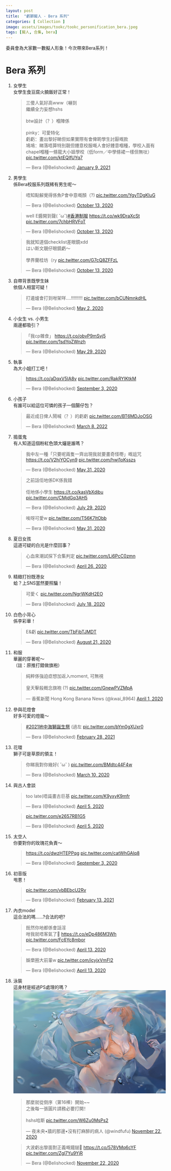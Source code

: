 ```yaml
---
layout: post
title:  "虧獅擬人 - Bera 系列"
categories: [ Collection ]
image: assets/images/tookc/tookc_personification_bera.jpeg
tags: [擬人, 合集, bera]
---
```

委員會為大家數一數擬人形象！今次帶來Bera系列！

# Bera 系列
<ol>
<li>女學生<br>
女學生食豆腐火腩飯好正常！
<blockquote class="twitter-tweet"><p lang="zh" dir="ltr">三傻人氣好高www（嚇到<br>繼續全力妄想hshs<br><br>btw設計（？）嗰陣係<br><br>pinky：可愛特化<br>虧虧：畫出黎好睇但如果實際有會俾啲學生討厭嘅款<br>鳩鳩：睇落唔算特別靚但鍾意校服嘅人會好鍾意嗰種，學校入面有chapel嗰種一條龍大小姐學校（低form／中學條裙一樣但無呔） <a href="https://t.co/ktEQIfUYq7">pic.twitter.com/ktEQIfUYq7</a></p>&mdash; Bera (@Belishocked) <a href="https://twitter.com/Belishocked/status/1347825995693264901?ref_src=twsrc%5Etfw">January 9, 2021</a></blockquote> <script async src="https://platform.twitter.com/widgets.js" charset="utf-8"></script>
</li>

<li>男學生<br>
係Bera校服系列既稀有男生呢～
<blockquote class="twitter-tweet"><p lang="zh" dir="ltr">唔知點解覺得係魚P會中意嘅顏（?) <a href="https://t.co/YgyTDgKluG">pic.twitter.com/YgyTDgKluG</a></p>&mdash; Bera (@Belishocked) <a href="https://twitter.com/Belishocked/status/1315896844401045504?ref_src=twsrc%5Etfw">October 13, 2020</a></blockquote> <script async src="https://platform.twitter.com/widgets.js" charset="utf-8"></script>

<blockquote class="twitter-tweet"><p lang="zh" dir="ltr">well E醬開到聲( ˘ω˘)<a href="https://twitter.com/hashtag/%E9%A6%99%E6%B8%AF%E5%88%B6%E6%9C%8D?src=hash&amp;ref_src=twsrc%5Etfw">#香港制服</a> <a href="https://t.co/wk9DraXcSt">https://t.co/wk9DraXcSt</a> <a href="https://t.co/7chbHRVFoT">pic.twitter.com/7chbHRVFoT</a></p>&mdash; Bera (@Belishocked) <a href="https://twitter.com/Belishocked/status/1315895464214945793?ref_src=twsrc%5Etfw">October 13, 2020</a></blockquote> <script async src="https://platform.twitter.com/widgets.js" charset="utf-8"></script>

<blockquote class="twitter-tweet"><p lang="ja" dir="ltr">我就知道個checklist差眼鏡xdd<br>はい斯文靚仔眼鏡虧～<br><br>學界蘭桂坊（ry <a href="https://t.co/G7cQ8ZFFzL">pic.twitter.com/G7cQ8ZFFzL</a></p>&mdash; Bera (@Belishocked) <a href="https://twitter.com/Belishocked/status/1315971815840378886?ref_src=twsrc%5Etfw">October 13, 2020</a></blockquote> <script async src="https://platform.twitter.com/widgets.js" charset="utf-8"></script>
</li>

<li>自帶背景既學生妹<br>
依個人相當可疑！
<blockquote class="twitter-tweet"><p lang="zh" dir="ltr">打邊爐會打到咁架咩....!!!!!!!!! <a href="https://t.co/bCUNmnkdHL">pic.twitter.com/bCUNmnkdHL</a></p>&mdash; Bera (@Belishocked) <a href="https://twitter.com/Belishocked/status/1256598788719820802?ref_src=twsrc%5Etfw">May 2, 2020</a></blockquote> <script async src="https://platform.twitter.com/widgets.js" charset="utf-8"></script>
</li>

<li>小女生 vs. 小男生<br>
兩邊都吸引？
<blockquote class="twitter-tweet"><p lang="zh" dir="ltr">「我cp雜食」 <a href="https://t.co/obvP9mSvj5">https://t.co/obvP9mSvj5</a> <a href="https://t.co/1sdYqZWnzh">pic.twitter.com/1sdYqZWnzh</a></p>&mdash; Bera (@Belishocked) <a href="https://twitter.com/Belishocked/status/1266393923905187843?ref_src=twsrc%5Etfw">May 29, 2020</a></blockquote> <script async src="https://platform.twitter.com/widgets.js" charset="utf-8"></script>
</li>

<li>執事<br>
為大小姐打工吧！
<blockquote class="twitter-tweet"><p lang="zxx" dir="ltr"><a href="https://t.co/aDqxV5IA8v">https://t.co/aDqxV5IA8v</a> <a href="https://t.co/RakRYIKtkM">pic.twitter.com/RakRYIKtkM</a></p>&mdash; Bera (@Belishocked) <a href="https://twitter.com/Belishocked/status/1301518631558410242?ref_src=twsrc%5Etfw">September 3, 2020</a></blockquote> <script async src="https://platform.twitter.com/widgets.js" charset="utf-8"></script>
</li>

<li>小孩子<br>
有誰可以給這位可憐的孩子一個腸仔包？
<blockquote class="twitter-tweet"><p lang="zh" dir="ltr">最近成日俾人鬧喊（？）的虧虧 <a href="https://t.co/BT6MDJoOSG">pic.twitter.com/BT6MDJoOSG</a></p>&mdash; Bera (@Belishocked) <a href="https://twitter.com/Belishocked/status/1501158432900272134?ref_src=twsrc%5Etfw">March 8, 2022</a></blockquote> <script async src="https://platform.twitter.com/widgets.js" charset="utf-8"></script>
</li>

<li>搗蛋鬼<br>
有人知道這個粉紅色頭大嬸是誰嗎？
<blockquote class="twitter-tweet"><p lang="zh" dir="ltr">我中左一種「只要呢兩隻一齊出現我就要畫奇怪嘢」嘅詛咒 <a href="https://t.co/V2hiYOCyn9">https://t.co/V2hiYOCyn9</a> <a href="https://t.co/hwj1oKsszs">pic.twitter.com/hwj1oKsszs</a></p>&mdash; Bera (@Belishocked) <a href="https://twitter.com/Belishocked/status/1267091873002336257?ref_src=twsrc%5Etfw">May 31, 2020</a></blockquote> <script async src="https://platform.twitter.com/widgets.js" charset="utf-8"></script>

<blockquote class="twitter-tweet"><p lang="zh" dir="ltr">之前話佢地係DK係我錯<br><br>佢地係小學生 <a href="https://t.co/kasVbXdibu">https://t.co/kasVbXdibu</a> <a href="https://t.co/CMjdGq3AH5">pic.twitter.com/CMjdGq3AH5</a></p>&mdash; Bera (@Belishocked) <a href="https://twitter.com/Belishocked/status/1288464813727727616?ref_src=twsrc%5Etfw">July 29, 2020</a></blockquote> <script async src="https://platform.twitter.com/widgets.js" charset="utf-8"></script>

<blockquote class="twitter-tweet"><p lang="zh" dir="ltr">唉呀可愛w <a href="https://t.co/T56K7ItObb">pic.twitter.com/T56K7ItObb</a></p>&mdash; Bera (@Belishocked) <a href="https://twitter.com/Belishocked/status/1267111857917173761?ref_src=twsrc%5Etfw">May 31, 2020</a></blockquote> <script async src="https://platform.twitter.com/widgets.js" charset="utf-8"></script>
</li>

<li>夏日女孩<br>
這道可疑的白光是什麼回事？
<blockquote class="twitter-tweet"><p lang="zh" dir="ltr">心血來潮試探下合集判定 <a href="https://t.co/Li6PcC0zmn">pic.twitter.com/Li6PcC0zmn</a></p>&mdash; Bera (@Belishocked) <a href="https://twitter.com/Belishocked/status/1254323028135047168?ref_src=twsrc%5Etfw">April 26, 2020</a></blockquote> <script async src="https://platform.twitter.com/widgets.js" charset="utf-8"></script>
</li>

<li>精緻打扮既港女<br>
蛤？上SNS當然要照騙！
<blockquote class="twitter-tweet"><p lang="ja" dir="ltr">可愛く <a href="https://t.co/NgrWKdH2EO">pic.twitter.com/NgrWKdH2EO</a></p>&mdash; Bera (@Belishocked) <a href="https://twitter.com/Belishocked/status/1284476568920715265?ref_src=twsrc%5Etfw">July 18, 2020</a></blockquote> <script async src="https://platform.twitter.com/widgets.js" charset="utf-8"></script>
</li>

<li>白色小背心<br>
係李彩華！
<blockquote class="twitter-tweet"><p lang="zh" dir="ltr">E&amp;虧 <a href="https://t.co/TbFibTJMDT">pic.twitter.com/TbFibTJMDT</a></p>&mdash; Bera (@Belishocked) <a href="https://twitter.com/Belishocked/status/1296835110931595264?ref_src=twsrc%5Etfw">August 21, 2020</a></blockquote> <script async src="https://platform.twitter.com/widgets.js" charset="utf-8"></script>
</li>


<li>和服<br>
華麗的穿著呢～<br>
（註：原推打錯做旗袍）
<blockquote class="twitter-tweet"><p lang="zh" dir="ltr">純粹係強迫症想加返入moment, 可無視 <br><br>皇天擊殺概念旗袍 (?) <a href="https://t.co/GnewPVZMpA">pic.twitter.com/GnewPVZMpA</a></p>&mdash; 香蕉新聞 Hong Kong Banana News (@kwai_8964) <a href="https://twitter.com/kwai_8964/status/1245212419065962502?ref_src=twsrc%5Etfw">April 1, 2020</a></blockquote> <script async src="https://platform.twitter.com/widgets.js" charset="utf-8"></script>
</li>

<li>參與花燈會<br>
好多可愛的燈籠～
<blockquote class="twitter-tweet"><p lang="ja" dir="ltr"><a href="https://twitter.com/hashtag/2021%E5%9C%B0%E4%B8%AD%E6%B5%B7%E7%8D%85%E8%AA%95%E7%94%9F%E7%A5%AD?src=hash&amp;ref_src=twsrc%5Etfw">#2021地中海獅誕生祭</a> (過左 <a href="https://t.co/bYm0gXUxr0">pic.twitter.com/bYm0gXUxr0</a></p>&mdash; Bera (@Belishocked) <a href="https://twitter.com/Belishocked/status/1366003910624731138?ref_src=twsrc%5Etfw">February 28, 2021</a></blockquote> <script async src="https://platform.twitter.com/widgets.js" charset="utf-8"></script>
</li>

<li>花環<br>
獅子可是草原的領主！
<blockquote class="twitter-tweet"><p lang="zh" dir="ltr">你睇我對你幾好( ˘ω˘ ) <a href="https://t.co/BMdtc44F4w">pic.twitter.com/BMdtc44F4w</a></p>&mdash; Bera (@Belishocked) <a href="https://twitter.com/Belishocked/status/1237371653400584198?ref_src=twsrc%5Etfw">March 10, 2020</a></blockquote> <script async src="https://platform.twitter.com/widgets.js" charset="utf-8"></script>
</li>


<li>與古人會談
<blockquote class="twitter-tweet"><p lang="zh" dir="ltr">too late(唔識畫古巨基 <a href="https://t.co/K9yxyK9mfr">pic.twitter.com/K9yxyK9mfr</a></p>&mdash; Bera (@Belishocked) <a href="https://twitter.com/Belishocked/status/1246692901087633408?ref_src=twsrc%5Etfw">April 5, 2020</a></blockquote> <script async src="https://platform.twitter.com/widgets.js" charset="utf-8"></script>


<blockquote class="twitter-tweet"><p lang="qme" dir="ltr"> <a href="https://t.co/e2657RB1G5">pic.twitter.com/e2657RB1G5</a></p>&mdash; Bera (@Belishocked) <a href="https://twitter.com/Belishocked/status/1246769267116138499?ref_src=twsrc%5Etfw">April 5, 2020</a></blockquote> <script async src="https://platform.twitter.com/widgets.js" charset="utf-8"></script>
</li>

<li>太空人<br>
你要對你的玫瑰花負責～
<blockquote class="twitter-tweet"><p lang="zxx" dir="ltr"><a href="https://t.co/dwzHTEPPqg">https://t.co/dwzHTEPPqg</a> <a href="https://t.co/catWhGAlq8">pic.twitter.com/catWhGAlq8</a></p>&mdash; Bera (@Belishocked) <a href="https://twitter.com/Belishocked/status/1301503963657764864?ref_src=twsrc%5Etfw">September 3, 2020</a></blockquote> <script async src="https://platform.twitter.com/widgets.js" charset="utf-8"></script>
</li>

<li>初音版<br>
甩蔥！
<blockquote class="twitter-tweet"><p lang="qme" dir="ltr"> <a href="https://t.co/vbBEbcU2Rv">pic.twitter.com/vbBEbcU2Rv</a></p>&mdash; Bera (@Belishocked) <a href="https://twitter.com/Belishocked/status/1360602746714353679?ref_src=twsrc%5Etfw">February 13, 2021</a></blockquote> <script async src="https://platform.twitter.com/widgets.js" charset="utf-8"></script>
</li>


<li>內衣model<br>
這合法的嗎......?合法的吧?
<blockquote class="twitter-tweet"><p lang="zh" dir="ltr">既然你地都係會話淫<br>咁我就唔客氣了🍵 <a href="https://t.co/eDp486M3Wh">https://t.co/eDp486M3Wh</a> <a href="https://t.co/Fc6Yc8mbor">pic.twitter.com/Fc6Yc8mbor</a></p>&mdash; Bera (@Belishocked) <a href="https://twitter.com/Belishocked/status/1249674564134559744?ref_src=twsrc%5Etfw">April 13, 2020</a></blockquote> <script async src="https://platform.twitter.com/widgets.js" charset="utf-8"></script>

<blockquote class="twitter-tweet"><p lang="zh" dir="ltr">娛樂圈大前輩w <a href="https://t.co/icyjxVmFI2">pic.twitter.com/icyjxVmFI2</a></p>&mdash; Bera (@Belishocked) <a href="https://twitter.com/Belishocked/status/1249694739722469376?ref_src=twsrc%5Etfw">April 13, 2020</a></blockquote> <script async src="https://platform.twitter.com/widgets.js" charset="utf-8"></script>

</li>

<li>泳裝<br>
這身材是經過PS處理的嗎？
<img src="/assets/images/tookc/tookc_personification_bera_swim.jpeg">

<blockquote class="twitter-tweet"><p lang="zh" dir="ltr">那麼就從倒序（第16棒）開始~~<br>之後每一張圖片請務必要打開！<br><br>hshs哈斯 <a href="https://t.co/W6Zu0MsPs2">pic.twitter.com/W6Zu0MsPs2</a></p>&mdash; 夜未央•牆的那邊•沒有打麻醉的病人 (@windfufu) <a href="https://twitter.com/windfufu/status/1330476372800778240?ref_src=twsrc%5Etfw">November 22, 2020</a></blockquote> <script async src="https://platform.twitter.com/widgets.js" charset="utf-8"></script>


<blockquote class="twitter-tweet"><p lang="zh" dir="ltr">大波虧出黎面對正義嘅鐵鎚🔨 <a href="https://t.co/578VMq6cYF">https://t.co/578VMq6cYF</a> <a href="https://t.co/Zgl7Yu9YjR">pic.twitter.com/Zgl7Yu9YjR</a></p>&mdash; Bera (@Belishocked) <a href="https://twitter.com/Belishocked/status/1330489467988303872?ref_src=twsrc%5Etfw">November 22, 2020</a></blockquote> <script async src="https://platform.twitter.com/widgets.js" charset="utf-8"></script>
</li>


</ol>